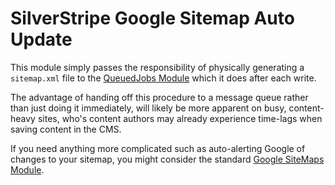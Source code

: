 # SilverStripe Google Sitemap Auto Update

This module simply passes the responsibility of physically generating a `sitemap.xml` file
to the [QueuedJobs Module](https://github.com/silverstripe-australia/silverstripe-queuedjobs) which it
does after each write.

The advantage of handing off this procedure to a message queue rather than just doing it
immediately, will likely be more apparent on busy, content-heavy sites, who's content authors
may already experience time-lags when saving content in the CMS.

If you need anything more complicated such as auto-alerting Google of changes to your
sitemap, you might consider the standard [Google SiteMaps Module](https://github.com/silverstripe-labs/silverstripe-googlesitemaps).